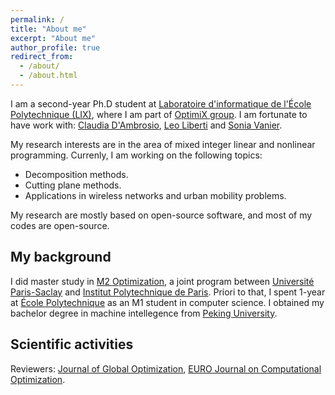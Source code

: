 ```yaml
---
permalink: /
title: "About me"
excerpt: "About me"
author_profile: true
redirect_from: 
  - /about/
  - /about.html
--- 
```



I am a second-year Ph.D student at [Laboratoire d\'informatique de l\'École Polytechnique (LIX)](https://www.lix.polytechnique.fr/), where I am part of [OptimiX group](https://optimix.cnrs.fr/). I am fortunate to have work with: [Claudia D\'Ambrosio](http://www.lix.polytechnique.fr/Labo/Claudia.D%27Ambrosio/), [Leo Liberti](https://www.lix.polytechnique.fr/~liberti/) and [Sonia Vanier](http://www.lix.polytechnique.fr/Labo/Sonia.VANIER). 

My research interests are in the area of mixed integer linear and nonlinear programming. Currenly, I am working on the following topics: 
- Decomposition methods.
- Cutting plane methods.
- Applications in wireless networks and urban mobility problems.

My research are mostly based on open-source software, and most of my codes are open-source.

## My background

I did master study in [M2 Optimization](https://www.imo.universite-paris-saclay.fr/en/students/masters-programs/mathematics-and-applications/m2/optimization/),  a joint program between [Université Paris-Saclay](https://www.imo.universite-paris-saclay.fr/?lang=fr) and [Institut Polytechnique de Paris](https://www.ip-paris.fr/en). Priori to that, I spent 1-year at [École Polytechnique](https://www.polytechnique.edu/en) as an M1 student in computer science. I obtained my bachelor degree in machine intellegence from [Peking University](http://english.pku.edu.cn/).

## Scientific activities
Reviewers: [Journal of Global Optimization](https://www.springer.com/journal/10898), [EURO Journal on Computational Optimization](https://www.journals.elsevier.com/euro-journal-on-computational-optimization).


